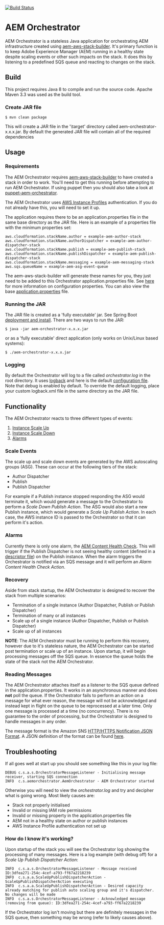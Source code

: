 [![Build Status](https://github.com/shinesolutions/aem-orchestrator/workflows/CI/badge.svg)](https://github.com/shinesolutions/aem-orchestrator/actions?query=workflow%3ACI)

# AEM Orchestrator
AEM Orchestrator is a stateless Java application for orchestrating AEM infrastructure created using [aem-aws-stack-builder](https://github.com/shinesolutions/aem-aws-stack-builder). It's primary function is to keep Adobe Experience Manager (AEM) running in a healthy state despite scaling events or other such impacts on the stack. It does this by listening to a predefined SQS queue and reacting to changes on the stack.


## Build

This project requires Java 8 to compile and run the source code. Apache Maven 3.3 was used as the build tool.

### Create JAR file
```
$ mvn clean package
```
This will create a JAR file in the '\target' directory called aem-orchestrator-x.x.x.jar. 
By default the generated JAR file will contain all of the required dependencies
  

## Usage
### Requirements
The AEM Orchestrator requires [aem-aws-stack-builder](https://github.com/shinesolutions/aem-aws-stack-builder) to have created a stack in order to work. You'll need to get this running before attempting to run AEM Orchestrator. If using puppet then you should also take a look at [puppet-aem-orchestrator](https://github.com/shinesolutions/puppet-aem-orchestrator).

The AEM Orchestrator uses [AWS Instance Profiles](http://docs.aws.amazon.com/IAM/latest/UserGuide/id_roles_use_switch-role-ec2_instance-profiles.html) authentication. If you do not already have this, you will need to set it up.

The application requires there to be an application.properties file in the same base directory as the JAR file. Here is an example of a properties file with the minimum properties set:

```properties
aws.cloudformation.stackName.author = example-aem-author-stack
aws.cloudformation.stackName.authorDispatcher = example-aem-author-dispatcher-stack
aws.cloudformation.stackName.publish = example-aem-publish-stack
aws.cloudformation.stackName.publishDispatcher = example-aem-publish-dispatcher-stack
aws.cloudformation.stackName.messaging = example-aem-messaging-stack
aws.sqs.queueName = example-aem-asg-event-queue
```

The aem-aws-stack-builder will generate these names for you, they just need to be added to this Orchestrator application.properties file. See [here](docs/configuration.md) for more information on configuration properties. You can also view the base [application.properties](src/main/resources/application.properties) file.

### Running the JAR
The JAR file is created as a 'fully executable' jar. See Spring Boot [deployment and install](http://docs.spring.io/spring-boot/docs/current/reference/html/deployment-install.html).
There are two ways to run the JAR:

```
$ java -jar aem-orchestrator-x.x.x.jar
```

or as a 'fully executable' direct application (only works on Unix/Linux based systems):

```
$ ./aem-orchestrator-x.x.x.jar
```

### Logging
By default the Orchestrator will log to a file called *orchestrator.log* in the root directory. It uses [logback](https://logback.qos.ch/) and here is the default [configuration file](src/main/resources/logback.xml). Note that debug is enabled by default. To override the default logging, place your custom logback.xml file in the same directory as the JAR file.


## Functionality
The AEM Orchestrator reacts to three different types of events:

1. [Instance Scale Up](docs/scale-up-events.md)
2. [Instance Scale Down](docs/scale-down-events.md)
3. [Alarms](docs/alarms.md)

### Scale Events
The scale up and scale down events are generated by the AWS autoscaling groups (ASG). These can occur at the following tiers of the stack:

* Author Dispatcher
* Publish
* Publish Dispatcher

For example if a Publish instance stopped responding the ASG would terminate it, which would generate a message to the Orchestrator to perform a *Scale Down Publish Action*. The ASG would also start a new Publish instance, which would generate a *Scale Up Publish Action*. In each case, the AWS instance ID is passed to the Orchestrator so that it can perform it's action.

### Alarms
Currently there is only one alarm, the [AEM Content Health Check](https://github.com/shinesolutions/aem-aws-stack-provisioner/blob/master/templates/aem-tools/content-healthcheck.py.epp). This will trigger if the Publish Dispatcher is not seeing healthy content (defined in a [descriptor file](https://github.com/shinesolutions/aem-aws-stack-provisioner/blob/master/examples/content-healthcheck-descriptor.json)) on the Publish instance. When the alarm triggers the Orchestrator is notified via an SQS message and it will perform an *Alarm Content Health Check Action*.

### Recovery
Aside from stack startup, the AEM Orchestrator is designed to recover the stack from multiple scenarios:

* Termination of a single instance (Author Dispatcher, Publish or Publish Dispatcher)
* Termination of many or all instances
* Scale up of a single instance (Author Dispatcher, Publish or Publish Dispatcher)
* Scale up of all instances

**NOTE**: The AEM Orchestrator must be running to perform this recovery, however due to it's stateless nature, the AEM Orchestrator can be started post termination or scale up of an instance. Upon startup, it will begin processing messages off the SQS queue. In essence the queue holds the state of the stack not the AEM Orchestrator.

### Reading Messages
The AEM Orchestrator attaches itself as a listener to the SQS queue defined in the application.properties. It works in an asynchronous manner and does **not** poll the queue. If the Orchestrator fails to perform an action on a message for what ever reason, the message will not be acknowledged and instead kept in flight on the queue to be reprocessed at a later time. Only one message is processed at a time (no concurrency). There is no guarantee to the order of processing, but the Orchestrator is designed to handle messages in any order.

The message format is the Amazon SNS [HTTP/HTTPS Notification JSON Format](http://docs.aws.amazon.com/sns/latest/dg/json-formats.html). A JSON definition of the format can be found [here](https://sns.us-west-2.amazonaws.com/doc/2010-03-31/Notification.json).


## Troubleshooting
If all goes well at start up you should see something like this in your log file:

```
DEBUG c.s.a.s.OrchestratorMessageListener - Initialising message receiver, starting SQS connection
INFO  c.s.aemorchestrator.AemOrchestrator - AEM Orchestrator started
```
Otherwise you will need to view the *orchestrator.log* and try and decipher what is going wrong. Most likely causes are:

* Stack not properly initialised
* Invalid or missing IAM role permissions
* Invalid or missing property in the application.properties file
* AEM not in a healthy state on author or publish instances
* AWS Instance Profile authentication not set up

### How do I know it's working?
Upon startup of the stack you will see the Orchestrator log showing the processing of many messages. Here is a log example (with debug off) for a *Scale Up Publish Dispatcher Action*:

```
INFO  c.s.a.s.OrchestratorMessageListener - Message received ID:3dfea271-254c-4cef-a793-ff67a2218239
INFO  c.s.a.a.ScaleUpPublishDispatcherAction - ScaleUpPublishDispatcherAction executing
INFO  c.s.a.a.ScaleUpPublishDispatcherAction - Desired capacity already matching for publish auto scaling group and it's dispatcher. No changes will be made
INFO  c.s.a.s.OrchestratorMessageListener - Acknowledged message (removing from queue): ID:3dfea271-254c-4cef-a793-ff67a2218239
```

If the Orchestrator log isn't moving but there are definitely messages in the SQS queue, then something may be wrong (refer to likely causes above). 